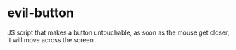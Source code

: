 # evil-button

JS script that makes a button untouchable, as soon as the mouse get closer, it will move across the screen.
